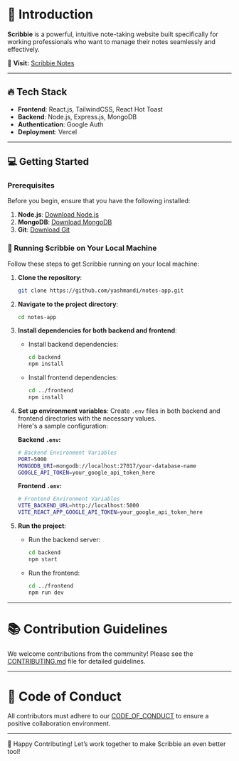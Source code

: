 # 🚀 Introduction

**Scribbie** is a powerful, intuitive note-taking website built specifically for working professionals who want to manage their notes seamlessly and effectively.

📌 **Visit:** [Scribbie Notes](https://scribbie-notes.vercel.app)

---

## 🔥 Tech Stack

- **Frontend**: React.js, TailwindCSS, React Hot Toast
- **Backend**: Node.js, Express.js, MongoDB
- **Authentication**: Google Auth
- **Deployment**: Vercel

---

## 💻 Getting Started

### Prerequisites

Before you begin, ensure that you have the following installed:

1. **Node.js**: [Download Node.js](https://nodejs.org)
2. **MongoDB**: [Download MongoDB](https://www.mongodb.com)
3. **Git**: [Download Git](https://git-scm.com)

### 🚀 Running Scribbie on Your Local Machine

Follow these steps to get Scribbie running on your local machine:

1. **Clone the repository**:
    ```bash
    git clone https://github.com/yashmandi/notes-app.git
    ```

2. **Navigate to the project directory**:
    ```bash
    cd notes-app
    ```

3. **Install dependencies for both backend and frontend**:

    - Install backend dependencies:
      ```bash
      cd backend
      npm install
      ```

    - Install frontend dependencies:
      ```bash
      cd ../frontend
      npm install
      ```

4. **Set up environment variables**: Create `.env` files in both backend and frontend directories with the necessary values.  
   Here's a sample configuration:

    **Backend `.env`:**
    ```bash
    # Backend Environment Variables
    PORT=5000
    MONGODB_URI=mongodb://localhost:27017/your-database-name
    GOOGLE_API_TOKEN=your_google_api_token_here
    ```

    **Frontend `.env`:**
    ```bash
    # Frontend Environment Variables
    VITE_BACKEND_URL=http://localhost:5000
    VITE_REACT_APP_GOOGLE_API_TOKEN=your_google_api_token_here
    ```

5. **Run the project**:
    - Run the backend server:
      ```bash
      cd backend
      npm start
      ```
    - Run the frontend:
      ```bash
      cd ../frontend
      npm run dev
      ```

---

# 📚 Contribution Guidelines
We welcome contributions from the community! Please see the [CONTRIBUTING.md](CONTRIBUTING.md) file for detailed guidelines.

---

# 🤝 Code of Conduct
All contributors must adhere to our [CODE_OF_CONDUCT](CODE_OF_CONDUCT.md) to ensure a positive collaboration environment.

---

🎉 Happy Contributing!
Let’s work together to make Scribbie an even better tool!

